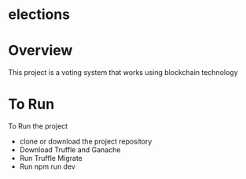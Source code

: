 # elections

# Overview 
This project is a voting system that works using blockchain technology 

# To Run
To Run the project
- clone or download the project repository
- Download Truffle and Ganache
- Run Truffle Migrate 
- Run npm run dev 
